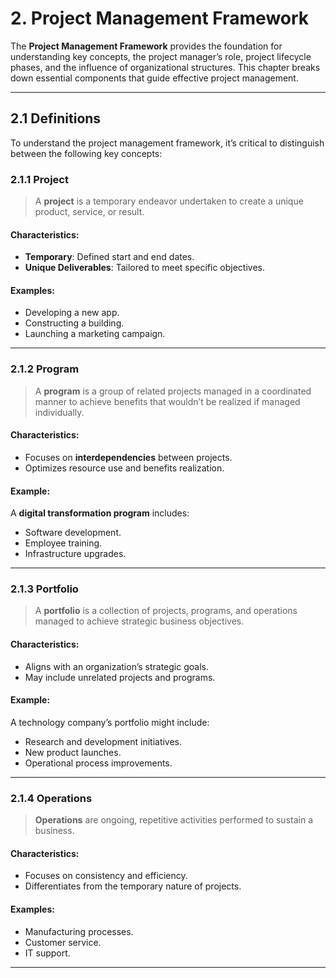 # **2. Project Management Framework**

The **Project Management Framework** provides the foundation for understanding key concepts, the project manager’s role, project lifecycle phases, and the influence of organizational structures. This chapter breaks down essential components that guide effective project management.

---

## **2.1 Definitions**

To understand the project management framework, it’s critical to distinguish between the following key concepts:

### **2.1.1 Project**

> A **project** is a temporary endeavor undertaken to create a unique product, service, or result.

#### **Characteristics**:
- **Temporary**: Defined start and end dates.
- **Unique Deliverables**: Tailored to meet specific objectives.

#### **Examples**:
- Developing a new app.
- Constructing a building.
- Launching a marketing campaign.

---

### **2.1.2 Program**

> A **program** is a group of related projects managed in a coordinated manner to achieve benefits that wouldn’t be realized if managed individually.

#### **Characteristics**:
- Focuses on **interdependencies** between projects.
- Optimizes resource use and benefits realization.

#### **Example**:
A **digital transformation program** includes:
- Software development.
- Employee training.
- Infrastructure upgrades.

---

### **2.1.3 Portfolio**

> A **portfolio** is a collection of projects, programs, and operations managed to achieve strategic business objectives.

#### **Characteristics**:
- Aligns with an organization’s strategic goals.
- May include unrelated projects and programs.

#### **Example**:
A technology company’s portfolio might include:
- Research and development initiatives.
- New product launches.
- Operational process improvements.

---

### **2.1.4 Operations**

> **Operations** are ongoing, repetitive activities performed to sustain a business.

#### **Characteristics**:
- Focuses on consistency and efficiency.
- Differentiates from the temporary nature of projects.

#### **Examples**:
- Manufacturing processes.
- Customer service.
- IT support.

---